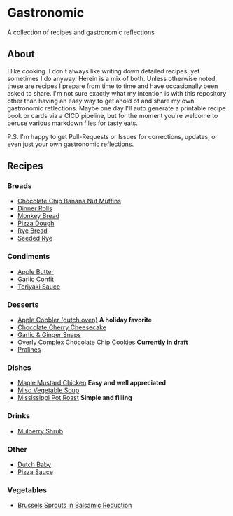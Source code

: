 # Gastronomic

A collection of recipes and gastronomic reflections

## About

I like cooking. I don't always like writing down detailed recipes, yet sometimes I do anyway. Herein is a mix of both. Unless otherwise noted, these are recipes I prepare from time to time and have occasionally been asked to share. I'm not sure exactly what my intention is with this repository other than having an easy way to get ahold of and share my own gastronomic reflections. Maybe one day I'll auto generate a printable recipe book or cards via a CICD pipeline, but for the moment you're welcome to peruse various markdown files for tasty eats.

P.S. I'm happy to get Pull-Requests or Issues for corrections, updates, or even just your own gastronomic reflections.

## Recipes

### Breads

-  [Chocolate Chip Banana Nut Muffins](recipes/breads/ChocolateChopBananaNutMuffins.md)
-  [Dinner Rolls](recipes/breads/DinnerRolls.md)
-  [Monkey Bread](recipes/breads/MonkeyBread.md)
-  [Pizza Dough](recipes/breads/PizzaDough.md)
-  [Rye Bread](recipes/breads/RyeBread.md)
-  [Seeded Rye](recipes/breads/SeededRye.md)

### Condiments

-  [Apple Butter](recipes/condiments/AppleButter.md)
-  [Garlic Confit](recipes/condiments/GarlicConfit.md)
-  [Teriyaki Sauce](recipes/condiments/TeriyakiSauce.md)

### Desserts

-  [Apple Cobbler (dutch oven)](recipes/desserts/AppleCobbler.md) **A holiday favorite**
-  [Chocolate Cherry Cheesecake](recipes/desserts/ChocolateCherryCheesecake.md)
-  [Garlic & Ginger Snaps](recipes/desserts/GarlicGingerSnaps.md)
-  [Overly Complex Chocolate Chip Cookies](recipes/desserts/OverlyComplexChocolateChipCookies.md) **Currently in draft**
-  [Pralines](recipes/desserts/Pralines.md)

### Dishes

-  [Maple Mustard Chicken](recipes/dishes/MapleMustardChicken.md) **Easy and well appreciated**
-  [Miso Vegetable Soup](recipes/dishes/MisoSoup.md)
-  [Mississippi Pot Roast](recipes/dishes/MississippiPotRoast.md) **Simple and filling**

### Drinks

-  [Mulberry Shrub](recipes/drinks/MulberryShrub.md)

### Other

-  [Dutch Baby](recipes/other/DutchBaby.md)
-  [Pizza Sauce](recipes/other/PizzaSauce.md)

### Vegetables

-  [Brussels Sprouts in Balsamic Reduction](recipes/vegetables/BrusselSproutsinBalsamicReduction.md)
